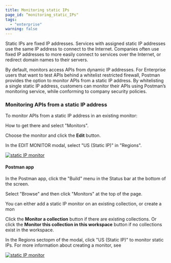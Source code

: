 ```yaml
---
title: Monitoring static IPs
page_id: “monitoring_static_IPs"
tags: 
  - "enterprise"
warning: false
---
```



Static IPs are fixed IP addresses. Services with assigned static IP addresses use the same IP address to connect to the Internet. Companies often use fixed IP addresses to more easily connect to services over the Internet, or redirect domain names to their servers. 

By default, monitors access APIs from dynamic IP addresses. For Enterprise users that want to test APIs behind a whitelist restricted firewall, Postman provides the option to monitor APIs from a static IP address. By whitelisting a single static IP address, customers can monitor their APIs using Postman’s monitoring service, while conforming to company security policies. 

### Monitoring APIs from a static IP address

To monitor APIs from a static IP address in an existing monitor:

How to get there and select "Monitors". 

Choose the monitor and click the **Edit** button.

In the EDIT MONITOR modal, select "US (Static IP)" in "Regions".

[![static IP monitor](https://s3.amazonaws.com/postman-static-getpostman-com/postman-docs/ENT-select-staticIP.png)](https://s3.amazonaws.com/postman-static-getpostman-com/postman-docs/ENT-select-staticIP.png)




#### Postman app

In the Postman app, click the "Build" menu in the Status bar at the bottom of the screen.

Select "Browse" and then click "Monitors" at the top of the page.

You can either add a static IP monitor on an existing collection, or create a mon

Click the **Monitor a collection** button if there are existing collections. Or click the **Monitor this collection in this workspace** button if no collections exist in the workspace.

In the Regions sectopm of the modal, click "US (Static IP)" to monitor static IPs. For more information about creating a monitor, see 

[![static IP monitor](https://s3.amazonaws.com/postman-static-getpostman-com/postman-docs/ENT-create-a-monitor.png)](https://s3.amazonaws.com/postman-static-getpostman-com/postman-docs/ENT-create-a-monitor.png)


